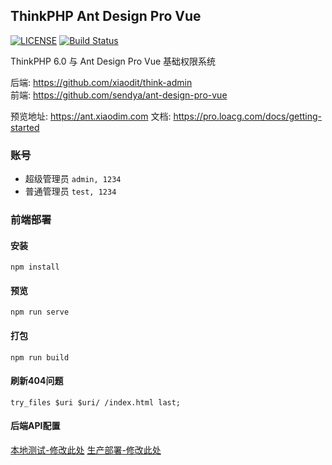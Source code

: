 ## ThinkPHP Ant Design Pro Vue

[![LICENSE](https://img.shields.io/badge/license-Anti%20996-blue.svg)](https://github.com/996icu/996.ICU/blob/master/LICENSE)
[![Build Status](https://travis-ci.org/xiaodit/think-ant-vue.svg?branch=master)](https://travis-ci.org/xiaodit/think-ant-vue)

ThinkPHP 6.0 与 Ant Design Pro Vue 基础权限系统  

后端: https://github.com/xiaodit/think-admin  
前端: https://github.com/sendya/ant-design-pro-vue

预览地址: https://ant.xiaodim.com
文档: https://pro.loacg.com/docs/getting-started

### 账号
* 超级管理员 `admin, 1234` 
* 普通管理员 `test, 1234`

### 前端部署
#### 安装
```
npm install
```
#### 预览
```
npm run serve
```
#### 打包
```
npm run build
```
#### 刷新404问题
```nginx
try_files $uri $uri/ /index.html last;
```
#### 后端API配置
[本地测试-修改此处](https://github.com/xiaodit/think-ant-vue/blob/master/.env.development#L3)
[生产部署-修改此处](https://github.com/xiaodit/think-ant-vue/blob/master/.env.production#L3)
